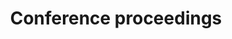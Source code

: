 ---
title: Conference proceedings
longTitle: 'Conference proceedings'
tags:
- gccommon
usedFor:
- "[[Conferences]]"
---